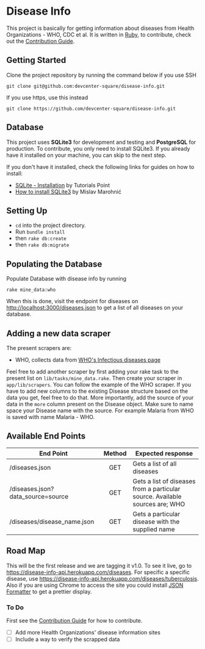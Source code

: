 # Disease Info

This project is basically for getting information about diseases from Health Organizations -  WHO, CDC et al. It is written in [Ruby](https://www.ruby-lang.org/en/), to contribute, check out the [Contribution Guide](https://github.com/devcenter-square/disease-info/blob/develop/CONTRIBUTION.md).

## Getting Started

Clone the project repository by running the command below if you use SSH

```git clone git@github.com:devcenter-square/disease-info.git```

If you use https, use this instead

```git clone https://github.com/devcenter-square/disease-info.git```

## Database

This project uses **SQLite3** for development and testing and **PostgreSQL** for production. To contribute, you only need to install SQLite3. If you already have it installed on your machine, you can skip to the next step.

If you don't have it installed, check the following links for guides on how to install:
- [SQLite - Installation](http://www.tutorialspoint.com/sqlite/sqlite_installation.htm) by Tutorials Point
- [How to install SQLite3](http://mislav.net/rails/install-sqlite3/) by Mislav Marohnić

## Setting Up

* `cd` into the project directory.
* Run `bundle install`
* then `rake db:create`
* then `rake db:migrate`

## Populating the Database

Populate Database with disease info by running

`rake mine_data:who`

When this is done, visit  the endpoint for diseases on [http://localhost:3000/diseases.json](http://localhost:3000/diseases.json) to get a list of all diseases on your database.

## Adding a new data scraper

The present scrapers are:

* WHO, collects data from [WHO's Infectious diseases page](http://www.who.int/topics/infectious_diseases/factsheets/en/)

Feel free to add another scraper by first adding your rake task to the present list on `lib/tasks/mine_data.rake`.
Then create your scraper in `app/lib/scrapers`. You can follow the example of the WHO scraper.
If you have to add new columns to the existing Disease structure based on the data you get, feel free to do that.
More importantly, add the source of your data in the `more` column present on the Disease object.
Make sure to name space your Disease name with the source. For example Malaria from WHO is saved with name Malaria - WHO.

## Available End Points

| End Point                          | Method      |  Expected response                                                             |
| ---------------------------------- |:-----------:|--------------------------------------------------------------------------------|
| /diseases.json                     |  GET        |  Gets a list of all diseases                                                   |
| /diseases.json?data_source=source  |  GET        |  Gets a list of diseases from a particular source. Available sources are; WHO  |
| /diseases/disease_name.json        |  GET        |  Gets a particular disease with the supplied name                              |

## Road Map
This will be the first release and we are tagging it v1.0. To see it live, go to https://disease-info-api.herokuapp.com/diseases. For specific a specific disease, use https://disease-info-api.herokuapp.com/diseases/tuberculosis. Also if you are using Chrome to access the site you could install [JSON Formatter](https://chrome.google.com/webstore/detail/json-formatter/bcjindcccaagfpapjjmafapmmgkkhgoa?hl=en) to get a prettier display.

### To Do
First see the [Contribution Guide](https://github.com/devcenter-square/disease-info/blob/develop/CONTRIBUTION.md) for how to contribute.
- [ ] Add more Health Organizations' disease information sites
- [ ] Include a way to verify the scrapped data
